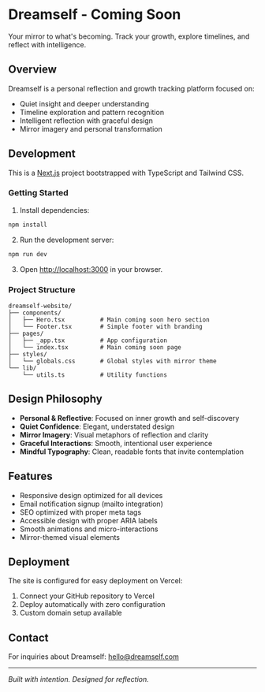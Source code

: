 # Dreamself - Coming Soon

Your mirror to what's becoming. Track your growth, explore timelines, and reflect with intelligence.

## Overview

Dreamself is a personal reflection and growth tracking platform focused on:
- Quiet insight and deeper understanding
- Timeline exploration and pattern recognition  
- Intelligent reflection with graceful design
- Mirror imagery and personal transformation

## Development

This is a [Next.js](https://nextjs.org/) project bootstrapped with TypeScript and Tailwind CSS.

### Getting Started

1. Install dependencies:
```bash
npm install
```

2. Run the development server:
```bash
npm run dev
```

3. Open [http://localhost:3000](http://localhost:3000) in your browser.

### Project Structure

```
dreamself-website/
├── components/
│   ├── Hero.tsx          # Main coming soon hero section
│   └── Footer.tsx        # Simple footer with branding
├── pages/
│   ├── _app.tsx          # App configuration
│   └── index.tsx         # Main coming soon page
├── styles/
│   └── globals.css       # Global styles with mirror theme
└── lib/
    └── utils.ts          # Utility functions
```

## Design Philosophy

- **Personal & Reflective**: Focused on inner growth and self-discovery
- **Quiet Confidence**: Elegant, understated design
- **Mirror Imagery**: Visual metaphors of reflection and clarity
- **Graceful Interactions**: Smooth, intentional user experience
- **Mindful Typography**: Clean, readable fonts that invite contemplation

## Features

- Responsive design optimized for all devices
- Email notification signup (mailto integration) 
- SEO optimized with proper meta tags
- Accessible design with proper ARIA labels
- Smooth animations and micro-interactions
- Mirror-themed visual elements

## Deployment

The site is configured for easy deployment on Vercel:

1. Connect your GitHub repository to Vercel
2. Deploy automatically with zero configuration
3. Custom domain setup available

## Contact

For inquiries about Dreamself: hello@dreamself.com

---

*Built with intention. Designed for reflection.*